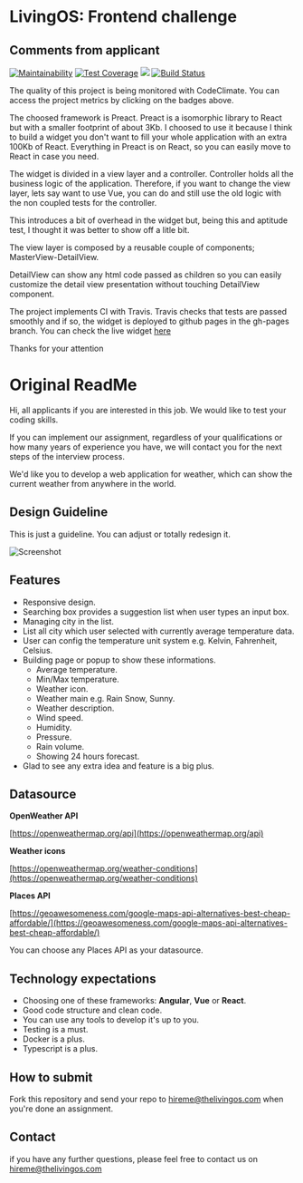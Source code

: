 # LivingOS: Frontend challenge

## Comments from applicant

[![Maintainability](https://api.codeclimate.com/v1/badges/462ccecfc048c7bb9232/maintainability)](https://codeclimate.com/github/jseto/frontend-challenge-2019/maintainability)
[![Test Coverage](https://api.codeclimate.com/v1/badges/462ccecfc048c7bb9232/test_coverage)](https://codeclimate.com/github/jseto/frontend-challenge-2019/test_coverage)
[![](https://img.shields.io/badge/deploy-last%20version-green.svg)](https://jseto.github.io/frontend-challenge-2019/)
[![Build Status](https://travis-ci.org/jseto/frontend-challenge-2019.svg?branch=master)](https://travis-ci.org/jseto/frontend-challenge-2019)


The quality of this project is being monitored with CodeClimate. You can access the project metrics by clicking on the badges above.

The choosed framework is Preact. Preact is a isomorphic library to React but with a smaller footprint of about 3Kb. I choosed to use it because I think to build a widget you don't want to fill your whole application with an extra 100Kb of React. Everything in Preact is on React, so you can easily move to React in case you need.

The widget is divided in a view layer and a controller. Controller holds all the business logic of the application. Therefore, if you want to change the view layer, lets say want to use Vue, you can do and still use the old logic with the non coupled tests for the controller.

This introduces a bit of overhead in the widget but, being this and aptitude test, I thought it was better to show off a litle bit.

The view layer is composed by a reusable couple of components; MasterView-DetailView.

DetailView can show any html code passed as children so you can easily customize the detail view presentation without touching DetailView component.

The project implements CI with Travis. Travis checks that tests are passed smoothly and if so, the widget is deployed to github pages in the gh-pages branch. You can check the live widget [here](https://jseto.github.io/frontend-challenge-2019/)

Thanks for your attention

# Original ReadMe

Hi, all applicants if you are interested in this job. We would like to test your coding skills.

If you can implement our assignment, regardless of your qualifications or how many years of experience you have, we will contact you for the next steps of the interview process.

We'd like you to develop a web application for weather, which can show the current weather from anywhere in the world.

## Design Guideline
This is just a guideline. You can adjust or totally redesign it.

![Screenshot](/img/example.jpg)


## Features
 - Responsive design.
 - Searching box provides a suggestion list when user types an input box.
 - Managing city in the list.
 - List all city which user selected with currently average temperature data.
 - User can config the temperature unit system e.g. Kelvin, Fahrenheit, Celsius.
 - Building page or popup to show these informations.
	 - Average temperature.
	 - Min/Max temperature.
	 - Weather icon.
	 - Weather main e.g. Rain Snow, Sunny.
	 - Weather description.
	 - Wind speed.
	 - Humidity.
	 - Pressure.
	 - Rain volume.
	 - Showing 24 hours forecast.
 - Glad to see any extra idea and feature is a big plus.

## Datasource
**OpenWeather API**

[https://openweathermap.org/api](https://openweathermap.org/api)

**Weather icons**

[https://openweathermap.org/weather-conditions](https://openweathermap.org/weather-conditions)

**Places API**

[https://geoawesomeness.com/google-maps-api-alternatives-best-cheap-affordable/](https://geoawesomeness.com/google-maps-api-alternatives-best-cheap-affordable/)

You can choose any Places API as your datasource.

## Technology expectations
- Choosing one of these frameworks: **Angular**, **Vue** or **React**.
- Good code structure and clean code.
- You can use any tools to develop it's up to you.
- Testing is a must.
- Docker is a plus.
- Typescript is a plus.

## How to submit
Fork this repository and send your repo to hireme@thelivingos.com when you're done an assignment.

## Contact
if you have any further questions, please feel free to contact us on hireme@thelivingos.com
